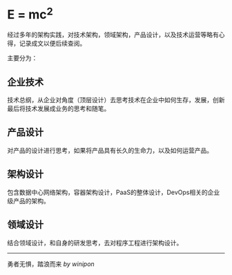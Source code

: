 # E = mc$^2$

经过多年的架构实践，对技术架构，领域架构，产品设计，以及技术运营等略有心得，记录成文以便后续查阅。

主要分为：

## 企业技术

技术总纲，从企业对角度（顶层设计）去思考技术在企业中如何生存，发展，创新最后将技术发展成业务的思考和随笔。

## 产品设计

对产品的设计进行思考，如果将产品具有长久的生命力，以及如何运营产品。

## 架构设计

包含数据中心网络架构，容器架构设计，PaaS的整体设计，DevOps相关的企业级产品的架构。

## 领域设计

结合领域设计，和自身的研发思考，去对程序工程进行架构设计。

---
勇者无惧，踏浪而来 *by winipon*
